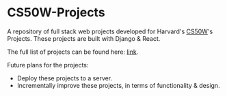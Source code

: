 # CS50W-Projects

A repository of full stack web projects developed for Harvard's [CS50W](https://cs50.harvard.edu/web/2020/)'s Projects. These projects are built with Django & React.

The full list of projects can be found here: [link](https://cs50.harvard.edu/web/2020/projects/).

Future plans for the projects:
- Deploy these projects to a server.
- Incrementally improve these projects, in terms of functionality & design.
